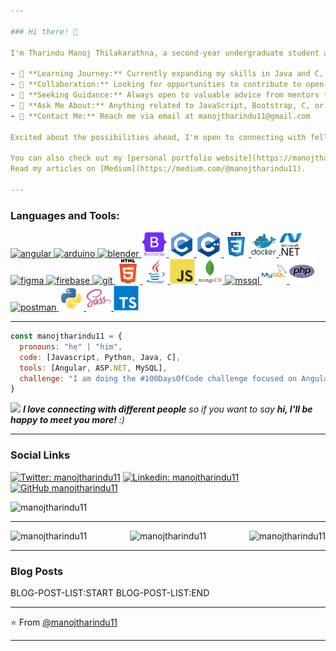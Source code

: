 ```yaml
---

### Hi there! 👋

I'm Tharindu Manoj Thilakarathna, a second-year undergraduate student at the University of Moratuwa, diving deep into the realm of IT. 🚀

- 🌱 **Learning Journey:** Currently expanding my skills in Java and C, with a strong foundation in JavaScript, Bootstrap, HTML, and CSS.
- 👯 **Collaboration:** Looking for opportunities to contribute to open-source projects, eager to collaborate with experienced developers, and make a positive impact on the tech community.
- 🤔 **Seeking Guidance:** Always open to valuable advice from mentors to guide my journey and accelerate my growth.
- 💬 **Ask Me About:** Anything related to JavaScript, Bootstrap, C, or Java — I'm here to help!
- 📧 **Contact Me:** Reach me via email at manojtharindu11@gmail.com

Excited about the possibilities ahead, I'm open to connecting with fellow developers, mentors, and anyone passionate about technology. Let's code, learn, and grow together! 🌟

You can also check out my [personal portfolio website](https://manojtharindu11.github.io/Personal_Portfolio_Website/) to learn more about my projects and experiences!  
Read my articles on [Medium](https://medium.com/@manojtharindu11).

---
```


<h3 align="left">Languages and Tools:</h3>
<p align="left">
  <a href="https://angular.io" target="_blank" rel="noreferrer"> <img src="https://angular.io/assets/images/logos/angular/angular.svg" alt="angular" width="40" height="40"/> </a>
  <a href="https://www.arduino.cc/" target="_blank" rel="noreferrer"> <img src="https://cdn.worldvectorlogo.com/logos/arduino-1.svg" alt="arduino" width="40" height="40"/> </a>
  <a href="https://www.blender.org/" target="_blank" rel="noreferrer"> <img src="https://download.blender.org/branding/community/blender_community_badge_white.svg" alt="blender" width="40" height="40"/> </a>
  <a href="https://getbootstrap.com" target="_blank" rel="noreferrer"> <img src="https://raw.githubusercontent.com/devicons/devicon/master/icons/bootstrap/bootstrap-plain-wordmark.svg" alt="bootstrap" width="40" height="40"/> </a>
  <a href="https://www.cprogramming.com/" target="_blank" rel="noreferrer"> <img src="https://raw.githubusercontent.com/devicons/devicon/master/icons/c/c-original.svg" alt="c" width="40" height="40"/> </a>
  <a href="https://www.w3schools.com/cpp/" target="_blank" rel="noreferrer"> <img src="https://raw.githubusercontent.com/devicons/devicon/master/icons/cplusplus/cplusplus-original.svg" alt="cplusplus" width="40" height="40"/> </a>
  <a href="https://www.w3schools.com/css/" target="_blank" rel="noreferrer"> <img src="https://raw.githubusercontent.com/devicons/devicon/master/icons/css3/css3-original-wordmark.svg" alt="css3" width="40" height="40"/> </a>
  <a href="https://www.docker.com/" target="_blank" rel="noreferrer"> <img src="https://raw.githubusercontent.com/devicons/devicon/master/icons/docker/docker-original-wordmark.svg" alt="docker" width="40" height="40"/> </a>
  <a href="https://dotnet.microsoft.com/" target="_blank" rel="noreferrer"> <img src="https://raw.githubusercontent.com/devicons/devicon/master/icons/dot-net/dot-net-original-wordmark.svg" alt="dotnet" width="40" height="40"/> </a>
  <a href="https://www.figma.com/" target="_blank" rel="noreferrer"> <img src="https://www.vectorlogo.zone/logos/figma/figma-icon.svg" alt="figma" width="40" height="40"/> </a>
  <a href="https://firebase.google.com/" target="_blank" rel="noreferrer"> <img src="https://www.vectorlogo.zone/logos/firebase/firebase-icon.svg" alt="firebase" width="40" height="40"/> </a>
  <a href="https://git-scm.com/" target="_blank" rel="noreferrer"> <img src="https://www.vectorlogo.zone/logos/git-scm/git-scm-icon.svg" alt="git" width="40" height="40"/> </a>
  <a href="https://www.w3.org/html/" target="_blank" rel="noreferrer"> <img src="https://raw.githubusercontent.com/devicons/devicon/master/icons/html5/html5-original-wordmark.svg" alt="html5" width="40" height="40"/> </a>
  <a href="https://www.java.com" target="_blank" rel="noreferrer"> <img src="https://raw.githubusercontent.com/devicons/devicon/master/icons/java/java-original.svg" alt="java" width="40" height="40"/> </a>
  <a href="https://developer.mozilla.org/en-US/docs/Web/JavaScript" target="_blank" rel="noreferrer"> <img src="https://raw.githubusercontent.com/devicons/devicon/master/icons/javascript/javascript-original.svg" alt="javascript" width="40" height="40"/> </a>
  <a href="https://www.mongodb.com/" target="_blank" rel="noreferrer"> <img src="https://raw.githubusercontent.com/devicons/devicon/master/icons/mongodb/mongodb-original-wordmark.svg" alt="mongodb" width="40" height="40"/> </a>
  <a href="https://www.microsoft.com/en-us/sql-server" target="_blank" rel="noreferrer"> <img src="https://www.svgrepo.com/show/303229/microsoft-sql-server-logo.svg" alt="mssql" width="40" height="40"/> </a>
  <a href="https://www.mysql.com/" target="_blank" rel="noreferrer"> <img src="https://raw.githubusercontent.com/devicons/devicon/master/icons/mysql/mysql-original-wordmark.svg" alt="mysql" width="40" height="40"/> </a>
  <a href="https://www.php.net" target="_blank" rel="noreferrer"> <img src="https://raw.githubusercontent.com/devicons/devicon/master/icons/php/php-original.svg" alt="php" width="40" height="40"/> </a>
  <a href="https://postman.com" target="_blank" rel="noreferrer"> <img src="https://www.vectorlogo.zone/logos/getpostman/getpostman-icon.svg" alt="postman" width="40" height="40"/> </a>
  <a href="https://www.python.org" target="_blank" rel="noreferrer"> <img src="https://raw.githubusercontent.com/devicons/devicon/master/icons/python/python-original.svg" alt="python" width="40" height="40"/> </a>
  <a href="https://sass-lang.com" target="_blank" rel="noreferrer"> <img src="https://raw.githubusercontent.com/devicons/devicon/master/icons/sass/sass-original.svg" alt="sass" width="40" height="40"/> </a>
  <a href="https://www.typescriptlang.org/" target="_blank" rel="noreferrer"> <img src="https://raw.githubusercontent.com/devicons/devicon/master/icons/typescript/typescript-original.svg" alt="typescript" width="40" height="40"/> </a>
</p>

---

```javascript
const manojtharindu11 = {
  pronouns: "he" | "him",
  code: [Javascript, Python, Java, C],
  tools: [Angular, ASP.NET, MySQL],
  challenge: "I am doing the #100DaysOfCode challenge focused on Angular and ASP.NET"
}
```

<img src="https://media.giphy.com/media/LnQjpWaON8nhr21vNW/giphy.gif" width="60"> <em><b>I love connecting with different people</b> so if you want to say <b>hi, I'll be happy to meet you more!</b> :)</em>

---

### Social Links
[![Twitter: manojtharindu11](https://img.shields.io/twitter/follow/manojtharindu11?style=social)](https://twitter.com/manojtharindu11)
[![Linkedin: manojtharindu11](https://img.shields.io/badge/-manojtharindu11-blue?style=flat-square&logo=Linkedin&logoColor=white&link=https://www.linkedin.com/in/manojtharindu11/)](https://www.linkedin.com/in/manojtharindu11/)
[![GitHub manojtharindu11](https://img.shields.io/github/followers/manojtharindu11?label=follow&style=social)](https://github.com/manojtharindu11)
<p align="left"> <img src="https://komarev.com/ghpvc/?username=manojtharindu11&label=Profile%20views&color=0e75b6&style=flat" alt="manojtharindu11" /> </p>

---



<p>
  <img align="left" src="https://github-readme-stats.vercel.app/api?username=manojtharindu11&show_icons=true&locale=en" alt="manojtharindu11" />
</p>

<p>
  <img align="right" src="https://github-readme-streak-stats.herokuapp.com/?user=manojtharindu11" alt="manojtharindu11" />
</p>


<p align="center">
  <img width="35%" src="https://github-readme-stats.vercel.app/api/top-langs?username=manojtharindu11&show_icons=true&locale=en&layout=compact" alt="manojtharindu11" />
</p>



---

### Blog Posts
BLOG-POST-LIST:START
BLOG-POST-LIST:END

---

⭐️ From [@manojtharindu11](https://github.com/manojtharindu11)

---
